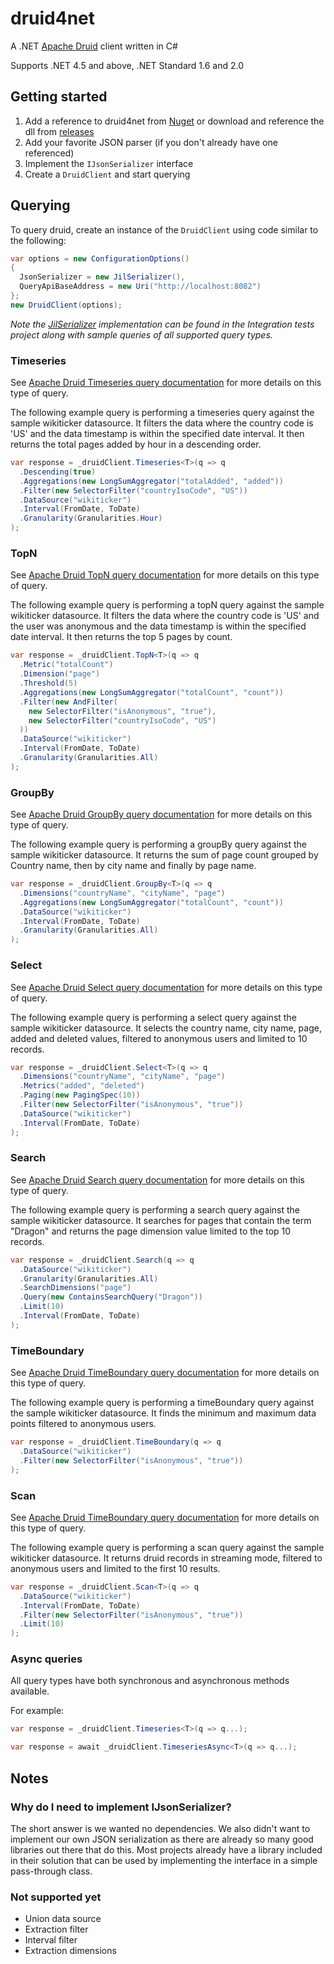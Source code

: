 # druid4net
A .NET [Apache Druid](https://druid.apache.org/) client written in C#

Supports .NET 4.5 and above, .NET Standard 1.6 and 2.0

## Getting started
1. Add a reference to druid4net from [Nuget](https://www.nuget.org/packages/Druid4Net) or download and reference the dll from [releases](https://github.com/MindscapeHQ/druid4net/releases)
2. Add your favorite JSON parser (if you don't already have one referenced)
3. Implement the `IJsonSerializer` interface
4. Create a `DruidClient` and start querying

## Querying
To query druid, create an instance of the `DruidClient` using code similar to the following:

```csharp
var options = new ConfigurationOptions()
{
  JsonSerializer = new JilSerializer(),
  QueryApiBaseAddress = new Uri("http://localhost:8082")
};
new DruidClient(options);
```

_Note the [JilSerializer](https://github.com/MindscapeHQ/druid4net/blob/master/Raygun.Druid4Net.IntegrationTests/JilSerializer.cs) implementation can be found in the Integration tests project along with sample queries of all supported query types._ 

### Timeseries
See [Apache Druid Timeseries query documentation](https://druid.apache.org/docs/latest/querying/timeseriesquery.html) for more details on this type of query.

The following example query is performing a timeseries query against the sample wikiticker datasource.
It filters the data where the country code is 'US' and the data timestamp is within the specified date interval.
It then returns the total pages added by hour in a descending order.

```csharp
var response = _druidClient.Timeseries<T>(q => q
  .Descending(true)
  .Aggregations(new LongSumAggregator("totalAdded", "added"))
  .Filter(new SelectorFilter("countryIsoCode", "US"))
  .DataSource("wikiticker")
  .Interval(FromDate, ToDate)
  .Granularity(Granularities.Hour)
);
```

### TopN
See [Apache Druid TopN query documentation](https://druid.apache.org/docs/latest/querying/topnquery.html) for more details on this type of query.

The following example query is performing a topN query against the sample wikiticker datasource.
It filters the data where the country code is 'US' and the user was anonymous and the data timestamp is within the specified date interval.
It then returns the top 5 pages by count.

```csharp
var response = _druidClient.TopN<T>(q => q
  .Metric("totalCount")
  .Dimension("page")
  .Threshold(5)
  .Aggregations(new LongSumAggregator("totalCount", "count"))
  .Filter(new AndFilter(
    new SelectorFilter("isAnonymous", "true"),
    new SelectorFilter("countryIsoCode", "US")
  ))
  .DataSource("wikiticker")
  .Interval(FromDate, ToDate)
  .Granularity(Granularities.All)
);
```

### GroupBy
See [Apache Druid GroupBy query documentation](https://druid.apache.org/docs/latest/querying/groupbyquery.html) for more details on this type of query.

The following example query is performing a groupBy query against the sample wikiticker datasource.
It returns the sum of page count grouped by Country name, then by city name and finally by page name.

```csharp
var response = _druidClient.GroupBy<T>(q => q
  .Dimensions("countryName", "cityName", "page")
  .Aggregations(new LongSumAggregator("totalCount", "count"))
  .DataSource("wikiticker")
  .Interval(FromDate, ToDate)
  .Granularity(Granularities.All)
);
```

### Select
See [Apache Druid Select query documentation](https://druid.apache.org/docs/latest/querying/select-query.html) for more details on this type of query.

The following example query is performing a select query against the sample wikiticker datasource.
It selects the country name, city name, page, added and deleted values, filtered to anonymous users and limited to 10 records.

```csharp
var response = _druidClient.Select<T>(q => q
  .Dimensions("countryName", "cityName", "page")
  .Metrics("added", "deleted")
  .Paging(new PagingSpec(10))
  .Filter(new SelectorFilter("isAnonymous", "true"))
  .DataSource("wikiticker")
  .Interval(FromDate, ToDate)
);
```

### Search
See [Apache Druid Search query documentation](https://druid.apache.org/docs/latest/querying/searchquery.html) for more details on this type of query.

The following example query is performing a search query against the sample wikiticker datasource.
It searches for pages that contain the term "Dragon" and returns the page dimension value limited to the top 10 records.

```csharp
var response = _druidClient.Search(q => q
  .DataSource("wikiticker")
  .Granularity(Granularities.All)
  .SearchDimensions("page")
  .Query(new ContainsSearchQuery("Dragon"))
  .Limit(10)
  .Interval(FromDate, ToDate)
);
```

### TimeBoundary
See [Apache Druid TimeBoundary query documentation](https://druid.apache.org/docs/latest/querying/timeboundaryquery.html) for more details on this type of query.

The following example query is performing a timeBoundary query against the sample wikiticker datasource.
It finds the minimum and maximum data points filtered to anonymous users.

```csharp
var response = _druidClient.TimeBoundary(q => q
  .DataSource("wikiticker")
  .Filter(new SelectorFilter("isAnonymous", "true"))
);
```

### Scan
See [Apache Druid TimeBoundary query documentation](https://druid.apache.org/docs/latest/querying/scan-query.html) for more details on this type of query.

The following example query is performing a scan query against the sample wikiticker datasource.
It returns druid records in streaming mode, filtered to anonymous users and limited to the first 10 results. 

```csharp
var response = _druidClient.Scan<T>(q => q
  .DataSource("wikiticker")
  .Interval(FromDate, ToDate)
  .Filter(new SelectorFilter("isAnonymous", "true"))
  .Limit(10)
);
```

### Async queries
All query types have both synchronous and asynchronous methods available. 

For example:

```csharp
var response = _druidClient.Timeseries<T>(q => q...);

var response = await _druidClient.TimeseriesAsync<T>(q => q...);
```

## Notes

### Why do I need to implement IJsonSerializer?
The short answer is we wanted no dependencies. We also didn't want to implement
our own JSON serialization as there are already so many good libraries
out there that do this. Most projects already have a library included in their
solution that can be used by implementing the interface in a simple pass-through class.

### Not supported yet
* Union data source
* Extraction filter
* Interval filter
* Extraction dimensions